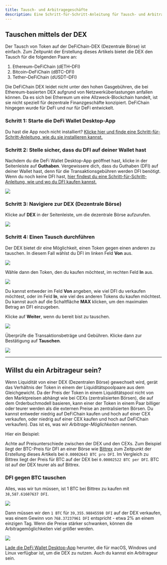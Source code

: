 ```yaml
---
title: Tausch- und Arbitragegeschäfte
description: Eine Schritt-für-Schritt-Anleitung für Tausch- und Arbitragegeschäfte auf der DEX
---
```


## Tauschen mittels der DEX

Der Tausch von Token auf der DeFiChain-DEX (Dezentrale Börse) ist einfach. Zum Zeitpunkt der Erstellung dieses Artikels bietet die DEX den Tausch für die folgenden Paare an:

1. Ethereum–DeFiChain (dETH–DFI)
2. Bitcoin–DeFiChain (dBTC–DFI)
3. Tether–DeFiChain (dUSDT–DFI)

Die DeFiChain DEX leidet nicht unter den hohen Gasgebühren, die bei Ethereum-basierten DEX aufgrund von Netzwerküberlastungen anfallen können. Da es sich bei Ethereum um eine Allzweck-Blockchain handelt, ist sie nicht speziell für dezentrale Finanzgeschäfte konzipiert. DeFiChain hingegen wurde für DeFi und nur für DeFi entwickelt.

### Schritt 1: Starte die DeFi Wallet Desktop-App

Du hast die App noch nicht installiert? [Klicke hier und finde eine Schritt-für-Schritt-Anleitung, wie du sie installieren kannst.](https://defichain.com/learn/defi-app-how-to/?utm_source=defichain&utm_medium=dex-guide&utm_campaign=dex-launch)

### Schritt 2: Stelle sicher, dass du DFI auf deiner Wallet hast

Nachdem du die DeFi Wallet Desktop-App geöffnet hast, klicke in der Seitenleiste auf **Guthaben**. Vergewissere dich, dass du Guthaben (DFI) auf deiner Wallet hast, denn für die Transaktionsgebühren werden DFI benötigt. Wenn du noch keine DFI hast, [hier findest du eine Schritt-für-Schritt-Anleitung, wie und wo du DFI kaufen kannst.](https://defichain.ghost.io/where-and-how-to-buy-dfi-defichain/)

![](/img/guides/installing-defi-app/wallets-choose.png)

### Schritt 3: Navigiere zur DEX (Dezentrale Börse)

Klicke auf **DEX** in der Seitenleiste, um die dezentrale Börse aufzurufen.

![](/img/guides/obtaining-tokens/go-to-dex.png)

### Schritt 4: Einen Tausch durchführen

Der DEX bietet dir eine Möglichkeit, einen Token gegen einen anderen zu tauschen. In diesem Fall wählst du DFI im linken Feld **Von** aus.

![](/img/guides/obtaining-tokens/dex-from.png)

Wähle dann den Token, den du kaufen möchtest, im rechten Feld **In** aus.

![](/img/guides/obtaining-tokens/dex-to.png)

Du kannst entweder im Feld **Von** angeben, wie viel DFI du verkaufen möchtest, oder im Feld **In**, wie viel des anderen Tokens du kaufen möchtest. Du kannst auch auf die Schaltfläche **MAX** klicken, um den maximalen Betrag an DFI einzugeben.

Klicke auf **Weiter**, wenn du bereit bist zu tauschen.

![](/img/guides/obtaining-tokens/ready-to-swap.png)

Überprüfe die Transaktionsbeträge und Gebühren. Klicke dann zur Bestätigung auf **Tauschen**.

![](/img/guides/obtaining-tokens/dex-verify.png)

---

## Willst du ein Arbitrageur sein?

Wenn Liquidität von einer DEX (Dezentralen Börse) gewechselt wird, gerät das Verhältnis der Token in einem der Liquiditätspoolpaare aus dem Gleichgewicht. Da der Preis der Token in einem Liquiditätspool nicht von den Marktpreisen abhängt wie bei CEXs (zentralisierten Börsen), die auf dem Orderbuchmodell basieren, kann einer der Token in einem Paar billiger oder teurer werden als die externen Preise an zentralisierten Börsen. Du kannst entweder niedrig auf DeFiChain kaufen und hoch auf einer CEX verkaufen, oder niedrig auf einer CEX kaufen und hoch auf DeFiChain verkaufen). Das ist es, was wir _Arbitrage-Möglichkeiten_ nennen.

Hier ein Beispiel:

Achte auf Preisunterschiede zwischen der DEX und den CEXs. Zum Beispiel liegt der BTC-Preis für DFI an einer Börse wie [Bittrex](https://global.bittrex.com/Market/Index?MarketName=BTC-DFI) zum Zeitpunkt der Erstellung dieses Artikels bei `0.00002643 BTC pro DFI`. Im Vergleich zu Bittrex liegt der Preis für BTC auf der DEX bei `0.00002522 BTC per DFI`. BTC ist auf der DEX teurer als auf Bittrex.

### DFI gegen BTC tauschen

Alles, was wir tun müssen, ist 1 BTC bei Bittrex zu kaufen mit `38,587.61607637 DFI`.

![](/img/guides/arbitrage/arbitrage-cex.png)

Dann müssen wir den `1 BTC` für `39,355.98845598 DFI` auf der DEX verkaufen, was einem Gewinn von `768.37237961 DFI` entspricht - etwa 2% an einem einzigen Tag. Wenn die Preise stärker schwanken, können die Arbitragemöglichkeiten viel größer werden.

![](/img/guides/arbitrage/arbitrage1.png)

[Lade die DeFi Wallet Desktop-App](/downloads) herunter, die für macOS, Windows und Linux verfügbar ist, um die DEX zu nutzen. Auch du kannst ein Arbitrageur sein.
